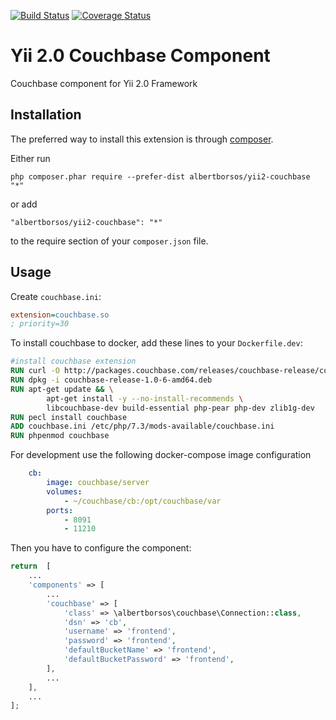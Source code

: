 [![Build Status](https://travis-ci.org/albertborsos/yii2-couchbase.svg?branch=master)](https://travis-ci.org/albertborsos/yii2-couchbase)
[![Coverage Status](https://coveralls.io/repos/github/albertborsos/yii2-couchbase/badge.svg)](https://coveralls.io/github/albertborsos/yii2-couchbase)

Yii 2.0 Couchbase Component
===========================
Couchbase component for Yii 2.0 Framework

Installation
------------

The preferred way to install this extension is through [composer](http://getcomposer.org/download/).

Either run

```
php composer.phar require --prefer-dist albertborsos/yii2-couchbase "*"
```

or add

```
"albertborsos/yii2-couchbase": "*"
```

to the require section of your `composer.json` file.


Usage
-----

Create `couchbase.ini`:
```ini
extension=couchbase.so
; priority=30
```

To install couchbase to docker, add these lines to your `Dockerfile.dev`:

```dockerfile
#install couchbase extension
RUN curl -O http://packages.couchbase.com/releases/couchbase-release/couchbase-release-1.0-6-amd64.deb
RUN dpkg -i couchbase-release-1.0-6-amd64.deb
RUN apt-get update && \
	    apt-get install -y --no-install-recommends \
	    libcouchbase-dev build-essential php-pear php-dev zlib1g-dev
RUN pecl install couchbase
ADD couchbase.ini /etc/php/7.3/mods-available/couchbase.ini
RUN phpenmod couchbase
```

For development use the following docker-compose image configuration

```yaml
    cb:
        image: couchbase/server
        volumes:
            - ~/couchbase/cb:/opt/couchbase/var
        ports:
            - 8091
            - 11210
```

Then you have to configure the component:

```php
return  [
    ...
    'components' => [
        ...
        'couchbase' => [
            'class' => \albertborsos\couchbase\Connection::class,
            'dsn' => 'cb',
            'username' => 'frontend',
            'password' => 'frontend',
            'defaultBucketName' => 'frontend',
            'defaultBucketPassword' => 'frontend',
        ],
        ...
    ],
    ...
];
```
